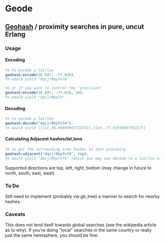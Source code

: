 # Geode
## [Geohash](https://en.wikipedia.org/wiki/Geohash) / proximity searches in pure, uncut Erlang


### Usage

#### Encoding
```erlang
%% to encode a lat/lon
geohash:encode(38.897, -77.036).
%% would yield "dqcjr0bp7n74"

%% or if you want to control the "precision"
geohash:encode(38.897, -77.036, 10).
%% would yield "dqcjr0bp7n"
```

#### Decoding
```erlang
%% to encode a lat/lon
geohash:decode("dqcjr0bp7n74").
%% would yield [{lat,38.89699992723763},{lon,-77.0359998755157}]
```

#### Calculating Adjacent hashes/lat,lons
```erlang
%% to get the surrounding area hashes to test proximity
geohash:adjacent("dqcjr0bp7n74", top).
%% would yield "dqcjr0bp7n75" (which you may now decode to a lat/lon as well)

```
Supported directions are top, left, right, bottom (may change in future to north, south, east, west)

### To Do

Still need to implement (probably via gb_tree) a manner to search for nearby hashes.

### Caveats

This does not lend itself towards global searches (see the wikipedia article as to why).
If you're doing "local" searches in the same country or really just the same hemisphere, you should be fine.

